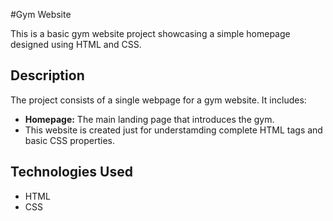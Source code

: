 #Gym Website

This is a basic gym website project showcasing a simple homepage designed using HTML and CSS.

## Description

The project consists of a single webpage for a gym website. It includes:
- **Homepage:** The main landing page that introduces the gym.
- This website is created just for understamding complete HTML tags and basic CSS properties. 

## Technologies Used

- HTML
- CSS


